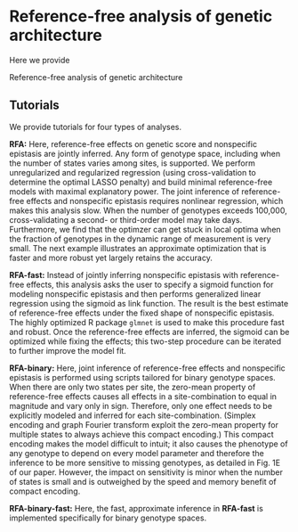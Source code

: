 # Reference-free analysis of genetic architecture

Here we provide 

Reference-free analysis of genetic architecture


## Tutorials
We provide tutorials for four types of analyses.

**RFA:** Here, reference-free effects on genetic score and nonspecific epistasis are jointly inferred. Any form of genotype space, including when the number of states varies among sites, is supported. We perform unregularized and regularized regression (using cross-validation to determine the optimal LASSO penalty) and build minimal reference-free models with maximal explanatory power. The joint inference of reference-free effects and nonspecific epistasis requires nonlinear regression, which makes this analysis slow. When the number of genotypes exceeds 100,000, cross-validating a second- or third-order model may take days. Furthermore, we find that the optimzer can get stuck in local optima when the fraction of genotypes in the dynamic range of measurement is very small. The next example illustrates an approximate optimization that is faster and more robust yet largely retains the accuracy.

**RFA-fast:** Instead of jointly inferring nonspecific epistasis with reference-free effects, this analysis asks the user to specify a sigmoid function for modeling nonspecific epistasis and then performs generalized linear regression using the sigmoid as link function. The result is the best estimate of reference-free effects under the fixed shape of nonspecific epistasis. The highly optimized R package `glmnet` is used to make this procedure fast and robust. Once the reference-free effects are inferred, the sigmoid can be optimized while fixing the effects; this two-step procedure can be iterated to further improve the model fit.

**RFA-binary:** Here, joint inference of reference-free effects and nonspecific epistasis is performed using scripts tailored for binary genotype spaces. When there are only two states per site, the zero-mean property of reference-free effects causes all effects in a site-combination to equal in magnitude and vary only in sign. Therefore, only one effect needs to be explicitly modeled and inferred for each site-combination. (Simplex encoding and graph Fourier transform exploit the zero-mean property for multiple states to always achieve this compact encoding.) This compact encoding makes the model difficult to intuit; it also causes the phenotype of any genotype to depend on every model parameter and therefore the inference to be more sensitive to missing genotypes, as detailed in Fig. 1E of our paper. However, the impact on sensitivity is minor when the number of states is small and is outweighed by the speed and memory benefit of compact encoding.

**RFA-binary-fast:** Here, the fast, approximate inference in **RFA-fast** is implemented specifically for binary genotype spaces.


